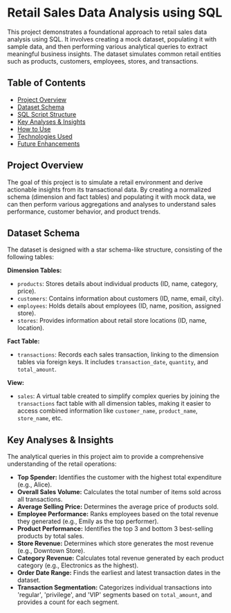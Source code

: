# Retail Sales Data Analysis using SQL

This project demonstrates a foundational approach to retail sales data analysis using SQL. It involves creating a mock dataset, populating it with sample data, and then performing various analytical queries to extract meaningful business insights. The dataset simulates common retail entities such as products, customers, employees, stores, and transactions.

## Table of Contents

- [Project Overview](#project-overview)
- [Dataset Schema](#dataset-schema)
- [SQL Script Structure](#sql-script-structure)
- [Key Analyses & Insights](#key-analyses--insights)
- [How to Use](#how-to-use)
- [Technologies Used](#technologies-used)
- [Future Enhancements](#future-enhancements)

## Project Overview

The goal of this project is to simulate a retail environment and derive actionable insights from its transactional data. By creating a normalized schema (dimension and fact tables) and populating it with mock data, we can then perform various aggregations and analyses to understand sales performance, customer behavior, and product trends.

## Dataset Schema

The dataset is designed with a star schema-like structure, consisting of the following tables:

**Dimension Tables:**

* `products`: Stores details about individual products (ID, name, category, price).
* `customers`: Contains information about customers (ID, name, email, city).
* `employees`: Holds details about employees (ID, name, position, assigned store).
* `stores`: Provides information about retail store locations (ID, name, location).

**Fact Table:**

* `transactions`: Records each sales transaction, linking to the dimension tables via foreign keys. It includes `transaction_date`, `quantity`, and `total_amount`.

**View:**

* `sales`: A virtual table created to simplify complex queries by joining the `transactions` fact table with all dimension tables, making it easier to access combined information like `customer_name`, `product_name`, `store_name`, etc.

## Key Analyses & Insights

The analytical queries in this project aim to provide a comprehensive understanding of the retail operations:

* **Top Spender:** Identifies the customer with the highest total expenditure (e.g., Alice).
* **Overall Sales Volume:** Calculates the total number of items sold across all transactions.
* **Average Selling Price:** Determines the average price of products sold.
* **Employee Performance:** Ranks employees based on the total revenue they generated (e.g., Emily as the top performer).
* **Product Performance:** Identifies the top 3 and bottom 3 best-selling products by total sales.
* **Store Revenue:** Determines which store generates the most revenue (e.g., Downtown Store).
* **Category Revenue:** Calculates total revenue generated by each product category (e.g., Electronics as the highest).
* **Order Date Range:** Finds the earliest and latest transaction dates in the dataset.
* **Transaction Segmentation:** Categorizes individual transactions into 'regular', 'privilege', and 'VIP' segments based on `total_amount`, and provides a count for each segment.
